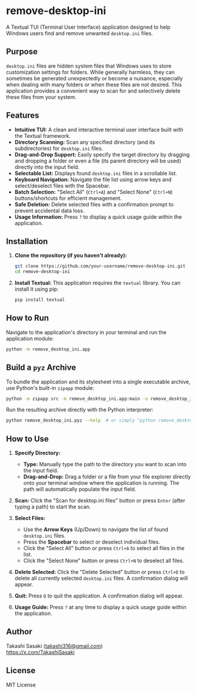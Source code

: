 # remove-desktop-ini

A Textual TUI (Terminal User Interface) application designed to help Windows users find and remove unwanted `desktop.ini` files.

## Purpose

`desktop.ini` files are hidden system files that Windows uses to store customization settings for folders. While generally harmless, they can sometimes be generated unexpectedly or become a nuisance, especially when dealing with many folders or when these files are not desired. This application provides a convenient way to scan for and selectively delete these files from your system.

## Features

-   **Intuitive TUI:** A clean and interactive terminal user interface built with the Textual framework.
-   **Directory Scanning:** Scan any specified directory (and its subdirectories) for `desktop.ini` files.
-   **Drag-and-Drop Support:** Easily specify the target directory by dragging and dropping a folder or even a file (its parent directory will be used) directly into the input field.
-   **Selectable List:** Displays found `desktop.ini` files in a scrollable list.
-   **Keyboard Navigation:** Navigate the file list using arrow keys and select/deselect files with the Spacebar.
-   **Batch Selection:** "Select All" (`Ctrl+A`) and "Select None" (`Ctrl+N`) buttons/shortcuts for efficient management.
-   **Safe Deletion:** Delete selected files with a confirmation prompt to prevent accidental data loss.
-   **Usage Information:** Press `?` to display a quick usage guide within the application.

## Installation

1.  **Clone the repository (if you haven't already):**
    ```bash
    git clone https://github.com/your-username/remove-desktop-ini.git
    cd remove-desktop-ini
    ```

2.  **Install Textual:**
    This application requires the `textual` library. You can install it using pip:
    ```bash
    pip install textual
    ```

## How to Run

Navigate to the application's directory in your terminal and run the application module:

```bash
python -m remove_desktop_ini.app
```

## Build a `pyz` Archive

To bundle the application and its stylesheet into a single executable archive, use Python's built-in `zipapp` module:

```bash
python -m zipapp src -m remove_desktop_ini.app:main -o remove_desktop_ini.pyz
```

Run the resulting archive directly with the Python interpreter:

```bash
python remove_desktop_ini.pyz --help  # or simply "python remove_desktop_ini.pyz"
```

## How to Use

1.  **Specify Directory:**
    *   **Type:** Manually type the path to the directory you want to scan into the input field.
    *   **Drag-and-Drop:** Drag a folder or a file from your file explorer directly onto your terminal window where the application is running. The path will automatically populate the input field.

2.  **Scan:** Click the "Scan for desktop.ini files" button or press `Enter` (after typing a path) to start the scan.

3.  **Select Files:**
    *   Use the **Arrow Keys** (Up/Down) to navigate the list of found `desktop.ini` files.
    *   Press the **Spacebar** to select or deselect individual files.
    *   Click the "Select All" button or press `Ctrl+A` to select all files in the list.
    *   Click the "Select None" button or press `Ctrl+N` to deselect all files.

4.  **Delete Selected:** Click the "Delete Selected" button or press `Ctrl+D` to delete all currently selected `desktop.ini` files. A confirmation dialog will appear.

5.  **Quit:** Press `Q` to quit the application. A confirmation dialog will appear.

6.  **Usage Guide:** Press `?` at any time to display a quick usage guide within the application.

## Author

Takashi Sasaki (<takashi316@gmail.com>)  
https://x.com/TakashiSasaki

## License

MIT License
